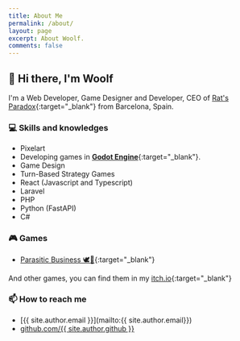 ```yaml
---
title: About Me
permalink: /about/
layout: page
excerpt: About Woolf.
comments: false
---
```


## 👋  Hi there, I'm Woolf
I'm a Web Developer, Game Designer and Developer, CEO of [Rat's Paradox](){:target="_blank"} from Barcelona, Spain.

### 💻 Skills and knowledges
- Pixelart
- Developing games in [**Godot Engine**](https://godotengine.org){:target="_blank"}.
- Game Design
- Turn-Based Strategy Games
- React (Javascript and Typescript)
- Laravel
- PHP
- Python (FastAPI)
- C#

### 🎮 Games
- [Parasitic Business 🕊️🧹](https://woolf-ux.itch.io/parasitic-business){:target="_blank"}

And other games, you can find them in my [itch.io](https://woolf-ux.itch.io){:target="_blank"}

### 📫 How to reach me
- [{{ site.author.email }}](mailto:{{ site.author.email}})
- <a href="https://github.com/{{ site.author.github }}" target="_blank">github.com/{{ site.author.github }}</a>
